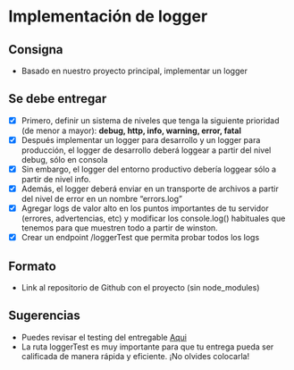 # Implementación de logger

## Consigna

- Basado en nuestro proyecto principal, implementar un logger

## Se debe entregar

- [x] Primero, definir un sistema de niveles que tenga la siguiente prioridad (de menor a mayor): **debug, http, info, warning, error, fatal**
- [x] Después implementar un logger para desarrollo y un logger para producción, el logger de desarrollo deberá loggear a partir del nivel debug, sólo en consola
- [x] Sin embargo, el logger del entorno productivo debería loggear sólo a partir de nivel info.
- [x] Además, el logger deberá enviar en un transporte de archivos a partir del nivel de error en un nombre “errors.log”
- [x] Agregar logs de valor alto en los puntos importantes de tu servidor (errores, advertencias, etc) y modificar los console.log() habituales que tenemos para que muestren todo a partir de winston.
- [x] Crear un endpoint /loggerTest que permita probar todos los logs

## Formato

- Link al repositorio de Github con el proyecto (sin node_modules)

## Sugerencias

- Puedes revisar el testing del entregable [Aqui](https://docs.google.com/document/d/1t--s1L7rv9cg5GENOveul9sHM6LcSclkIC1UWYU3TKs/edit)
- La ruta loggerTest es muy importante para que tu entrega pueda ser calificada de manera rápida y eficiente. ¡No olvides colocarla!
